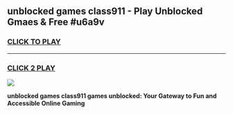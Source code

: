 
## unblocked games class911 - Play Unblocked Gmaes & Free #u6a9v
<h3>
<a href="https://news.freeplayer.one?title=unblocked_games_class911&ref=26F">CLICK TO PLAY</a></h3>
<hr>

<h3>
<a href="https://news.freeplayer.one?title=unblocked_games_class911&ref=26F">CLICK 2 PLAY</a>
  
</h3>

<a href="https://news.freeplayer.one?title=unblocked_games_class911&ref=26F/"><img src="https://clearcache.store/games.png"></a>


**unblocked games class911 games unblocked: Your Gateway to Fun and Accessible Online Gaming**
